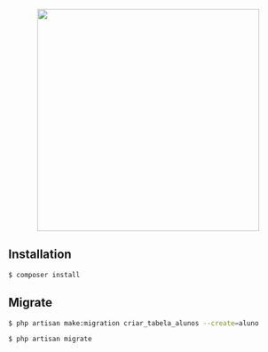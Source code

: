 <p align="center"><img src="https://res.cloudinary.com/dtfbvvkyp/image/upload/v1566331377/laravel-logolockup-cmyk-red.svg" width="400"></p>

## Installation

```bash
$ composer install
```

## Migrate

```bash
$ php artisan make:migration criar_tabela_alunos --create=aluno
```

```bash
$ php artisan migrate
```